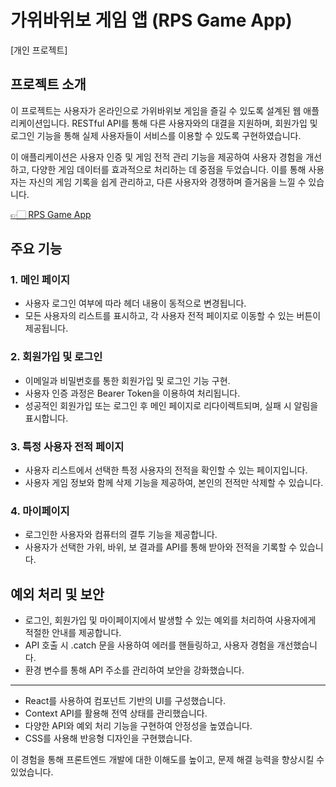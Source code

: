 # 가위바위보 게임 앱 (RPS Game App)

[개인 프로젝트]

## 프로젝트 소개

이 프로젝트는 사용자가 온라인으로 가위바위보 게임을 즐길 수 있도록 설계된 웹 애플리케이션입니다. RESTful API를 통해 다른 사용자와의 대결을 지원하며, 회원가입 및 로그인 기능을 통해 실제 사용자들이 서비스를 이용할 수 있도록 구현하였습니다.

이 애플리케이션은 사용자 인증 및 게임 전적 관리 기능을 제공하여 사용자 경험을 개선하고, 다양한 게임 데이터를 효과적으로 처리하는 데 중점을 두었습니다. 이를 통해 사용자는 자신의 게임 기록을 쉽게 관리하고, 다른 사용자와 경쟁하며 즐거움을 느낄 수 있습니다.

[👉🏻 RPS Game App](https://hy0ni.github.io/rsp-game-app/)

## 주요 기능

### 1. 메인 페이지

- 사용자 로그인 여부에 따라 헤더 내용이 동적으로 변경됩니다.
- 모든 사용자의 리스트를 표시하고, 각 사용자 전적 페이지로 이동할 수 있는 버튼이 제공됩니다.

### 2. 회원가입 및 로그인

- 이메일과 비밀번호를 통한 회원가입 및 로그인 기능 구현.
- 사용자 인증 과정은 Bearer Token을 이용하여 처리됩니다.
- 성공적인 회원가입 또는 로그인 후 메인 페이지로 리다이렉트되며, 실패 시 알림을 표시합니다.

### 3. 특정 사용자 전적 페이지

- 사용자 리스트에서 선택한 특정 사용자의 전적을 확인할 수 있는 페이지입니다.
- 사용자 게임 정보와 함께 삭제 기능을 제공하여, 본인의 전적만 삭제할 수 있습니다.

### 4. 마이페이지

- 로그인한 사용자와 컴퓨터의 결투 기능을 제공합니다.
- 사용자가 선택한 가위, 바위, 보 결과를 API를 통해 받아와 전적을 기록할 수 있습니다.

## 예외 처리 및 보안

- 로그인, 회원가입 및 마이페이지에서 발생할 수 있는 예외를 처리하여 사용자에게 적절한 안내를 제공합니다.
- API 호출 시 .catch 문을 사용하여 에러를 핸들링하고, 사용자 경험을 개선했습니다.
- 환경 변수를 통해 API 주소를 관리하여 보안을 강화했습니다.

---

- React를 사용하여 컴포넌트 기반의 UI를 구성했습니다.
- Context API를 활용해 전역 상태를 관리했습니다.
- 다양한 API와 예외 처리 기능을 구현하여 안정성을 높였습니다.
- CSS를 사용해 반응형 디자인을 구현했습니다.

이 경험을 통해 프론트엔드 개발에 대한 이해도를 높이고, 문제 해결 능력을 향상시킬 수 있었습니다.
